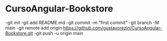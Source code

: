 ﻿# CursoAngular-Bookstore
-git init
-git add README.md
-git commit -m "first commit"
-git branch -M main
-git remote add origin https://github.com/gustavorezin/CursoAngular-Bookstore.git
-git push -u origin main
